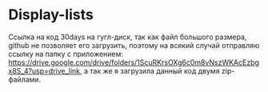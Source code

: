 # Display-lists
Ссылка на код 30days на гугл-диск, так как файл большого размера, github не позволяет его загрузить, поэтому на всякий случай отправляю ссылку на папку с приложением: https://drive.google.com/drive/folders/1ScuRKrsOXg6c0m8vNszWKAcEzbgx8S_4?usp=drive_link, а так же я загрузила данный код двумя zip-файлами.
